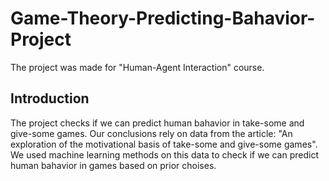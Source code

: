 # Game-Theory-Predicting-Bahavior-Project
The project was made for "Human-Agent Interaction" course.

## Introduction
The project checks if we can predict human bahavior in take-some and give-some games. 
Our conclusions rely on data from the article: "An exploration of the motivational basis of take-some and give-some games".
We used machine learning methods on this data to check if we can predict human bahavior in games based on prior choises.


